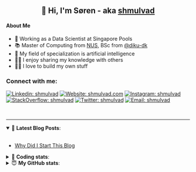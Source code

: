 <h2 align="center">
	👋 Hi, I'm Søren - aka <a href="https://shmulvad.com">shmulvad</a>
</h2>

#### About Me
- 🤖 Working as a Data Scientist at Singapore Pools
- 📚 Master of Computing from [NUS], BSc from [@diku-dk]
- 🧠 My field of specialization is artificial intelligence
- 👨‍🏫 I enjoy sharing my knowledge with others
- 👨‍💻 I love to build my own stuff

### Connect with me:

[![Linkedin: shmulvad](https://img.shields.io/badge/shmulvad-blue?style=flat&logo=Linkedin&logoColor=white)][linkedin]
[![Website: shmulvad.com](https://img.shields.io/badge/shmulvad.com-47CCCC?&style=flat&logo=Google-Chrome&logoColor=white)][website]
[![Instagram: shmulvad](https://img.shields.io/badge/-@shmulvad-purple?style=flat&logo=Instagram&logoColor=white)][instagram]
[![StackOverflow: shmulvad](https://img.shields.io/badge/shmulvad-FE7A16?style=flat&logo=stack-overflow&logoColor=white)][stackOverflow]
[![Twitter: shmulvad](https://img.shields.io/badge/@shmulvad-1ca0f1?style=flat&logo=twitter&logoColor=white)][twitter]
[![Email: shmulvad](https://img.shields.io/badge/shmulvad-D14836?style=flat&logo=gmail&logoColor=white)][mail]

<br />

---

<details open>
 <summary>📕 <b>Latest Blog Posts</b>: </summary>

<br>

<!-- BLOG-POST-LIST:START -->
- [Why Did I Start This Blog](https://shmulvad.com/blog/why-did-start-this-blog)
<!-- BLOG-POST-LIST:END -->

</details>

<!-- --- -->

<details>
 <summary>🤖 <b>Coding stats</b>: </summary>

<br>

NOTE: Doesn't track coding at work or work done in environments such as Jupyter Notebooks.

<!--START_SECTION:waka-->
**I'm a Night 🦉** 

```text
🌞 Morning    102 commits    ██░░░░░░░░░░░░░░░░░░░░░░░   9.98% 
🌆 Daytime    372 commits    █████████░░░░░░░░░░░░░░░░   36.4% 
🌃 Evening    372 commits    █████████░░░░░░░░░░░░░░░░   36.4% 
🌙 Night      176 commits    ████░░░░░░░░░░░░░░░░░░░░░   17.22%

```


📊 **This Week I Spent My Time On** 

```text
💬 Programming Languages: 
Python                   46 mins             █████████████░░░░░░░░░░░░   52.71% 
Markdown                 19 mins             █████░░░░░░░░░░░░░░░░░░░░   21.51% 
JavaScript               13 mins             ███░░░░░░░░░░░░░░░░░░░░░░   15.05% 
Other                    6 mins              █░░░░░░░░░░░░░░░░░░░░░░░░   7.39% 
JSON                     2 mins              ░░░░░░░░░░░░░░░░░░░░░░░░░   2.83%

🔥 Editors: 
VS Code                  1 hr 7 mins         ███████████████████░░░░░░   76.38% 
Sublime Text             14 mins             ████░░░░░░░░░░░░░░░░░░░░░   16.23% 
Zsh                      6 mins              █░░░░░░░░░░░░░░░░░░░░░░░░   7.39%

🐱‍💻 Projects: 
faktanet                 50 mins             ██████████████░░░░░░░░░░░   57.12% 
shmulvad.com             21 mins             ██████░░░░░░░░░░░░░░░░░░░   24.47% 
Unknown Project          15 mins             ████░░░░░░░░░░░░░░░░░░░░░   17.76% 
overvaagning-admin       0 secs              ░░░░░░░░░░░░░░░░░░░░░░░░░   0.64%

```


 Last Updated on 14/03/2022 18:45:17 UTC
<!--END_SECTION:waka-->

</details>

<!-- --- -->

<details>
 <summary>😇 <b>My GitHub stats</b>: </summary>

<br>

<img align="left" alt="shmulvad's Github Stats" src="https://github-readme-stats.vercel.app/api?username=shmulvad&show_icons=true&hide_border=true" />

</details>



[website]: https://shmulvad.com
[twitter]: https://twitter.com/shmulvad
[linkedin]: https://linkedin.com/in/shmulvad
[instagram]: https://instagram.com/shmulvad
[stackOverflow]: https://stackoverflow.com/users/9248793/shmulvad
[mail]: mailto:shmulvad@gmail.com
[@diku-dk]: https://github.com/diku-dk
[github]: https://github.com/shmulvad
[NUS]: https://www.nus.edu.sg
